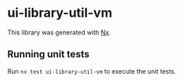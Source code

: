 # ui-library-util-vm

This library was generated with [Nx](https://nx.dev).

## Running unit tests

Run `nx test ui-library-util-vm` to execute the unit tests.

